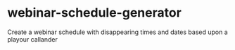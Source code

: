 # webinar-schedule-generator
Create a webinar schedule with disappearing times and dates based upon a playour callander 
